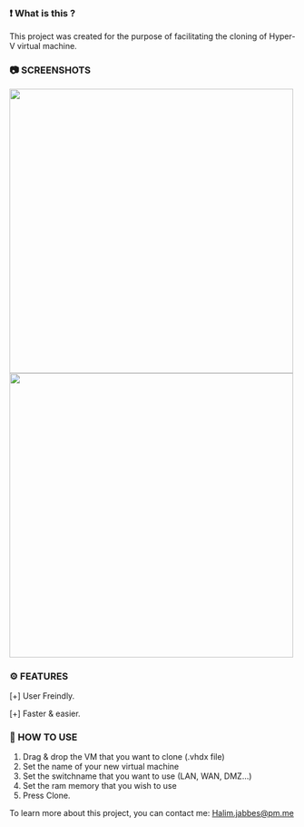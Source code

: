 ### ❗ What is this ?

This project was created for the purpose 
of facilitating the cloning of Hyper-V virtual machine.

### 📷 SCREENSHOTS

<img src="https://i.ibb.co/tKP1YcZ/01.png" width=500 align="center">

<img src="https://i.ibb.co/HNb4stR/02.png" width=500 align="center">

### ⚙️ FEATURES

[+] User Freindly.

[+] Faster & easier.

### 📖 HOW TO USE

1. Drag & drop the VM that you want to clone (.vhdx file)
2. Set the name of your new virtual machine
3. Set the switchname that you want to use (LAN, WAN, DMZ...)
4. Set the ram memory that you wish to use
5. Press Clone.

To learn more about this project, you can contact me:
Halim.jabbes@pm.me
